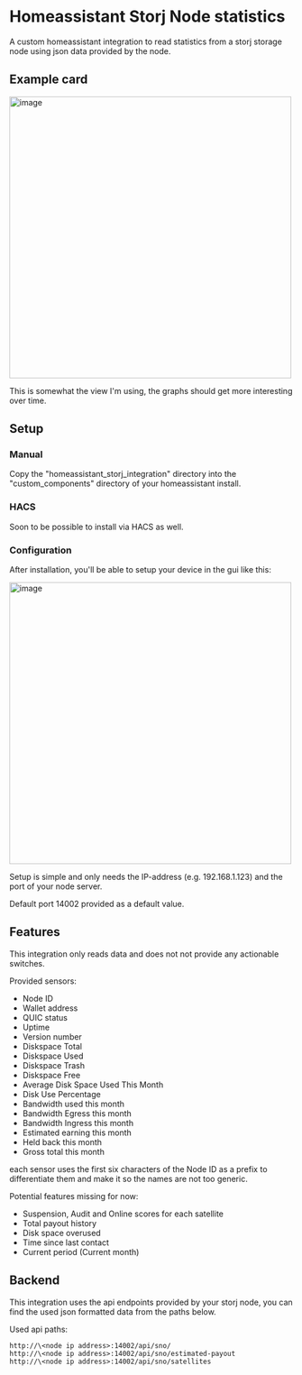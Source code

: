 # Homeassistant Storj Node statistics

A custom homeassistant integration to read statistics from a storj storage node using json data provided by the node.

## Example card

<img width="500" alt="image" src="https://github.com/user-attachments/assets/e72513fe-89a8-4168-9f55-042df6f35ca6" />

This is somewhat the view I'm using, the graphs should get more interesting over time.

## Setup
### Manual
Copy the "homeassistant_storj_integration" directory into the "custom_components" directory of your homeassistant install.

### HACS
Soon to be possible to install via HACS as well.

### Configuration
After installation, you'll be able to setup your device in the gui like this:

<img width="500" alt="image" src="https://github.com/user-attachments/assets/6cd58485-69c1-4af4-88c3-0f2d9367a1ac" />

Setup is simple and only needs the IP-address (e.g. 192.168.1.123) and the port of your node server.

Default port 14002 provided as a default value.

## Features

This integration only reads data and does not not provide any actionable switches.

Provided sensors:

- Node ID
- Wallet address
- QUIC status
- Uptime
- Version number
- Diskspace Total
- Diskspace Used
- Diskspace Trash
- Diskspace Free
- Average Disk Space Used This Month
- Disk Use Percentage
- Bandwidth used this month
- Bandwidth Egress this month
- Bandwidth Ingress this month
- Estimated earning this month
- Held back this month
- Gross total this month

each sensor uses the first six characters of the Node ID as a prefix to differentiate them and make it so the names are not too generic.

Potential features missing for now:

- Suspension, Audit and Online scores for each satellite
- Total payout history
- Disk space overused
- Time since last contact
- Current period (Current month)

## Backend

This integration uses the api endpoints provided by your storj node, you can find the used json formatted data from the paths below.

Used api paths:
```
http://\<node ip address>:14002/api/sno/
http://\<node ip address>:14002/api/sno/estimated-payout
http://\<node ip address>:14002/api/sno/satellites
```









